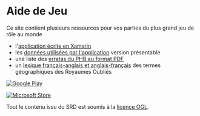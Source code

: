 # Aide de Jeu

Ce site contient plusieurs ressources pour vos parties du plus grand jeu de rôle au monde

* l'[application écrite en Xamarin](https://github.com/Nioux/AideDeJeu/tree/master/AideDeJeu)
* les [données utilisées par l'application](https://nioux.github.io/AideDeJeu/Data/) version présentable
* une liste des [erratas du PHB au format PDF](https://github.com/Nioux/AideDeJeu/blob/master/Docs/dd5_phb_erratas.pdf)
* un [lexique français-anglais et anglais-français](https://github.com/Nioux/AideDeJeu/blob/master/Docs/fr_ro_lexicon.pdf) des termes géographiques des Royaumes Oubliés

[![Google Play](https://github.com/Nioux/AideDeJeu/raw/master/AideDeJeu/AideDeJeu.Android/google-play-badge.png)](https://play.google.com/store/apps/details?id=com.nioux.aidedejeu)

[![Microsoft Store](https://github.com/Nioux/AideDeJeu/raw/master/AideDeJeu/AideDeJeu.UWP/microsoft-store-badge.png)](https://www.microsoft.com/fr-fr/p/aide-de-jeu/9nvns0j25ct7)


Tout le contenu issu du SRD est soumis à la [licence OGL](https://raw.githubusercontent.com/Nioux/AideDeJeu/master/AideDeJeu/AideDeJeu/OGL.txt).
